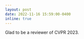 ```yaml
---
layout: post
date: 2022-11-16 15:59:00-0400
inline: true
---
```


Glad to be a reviewer of CVPR 2023.